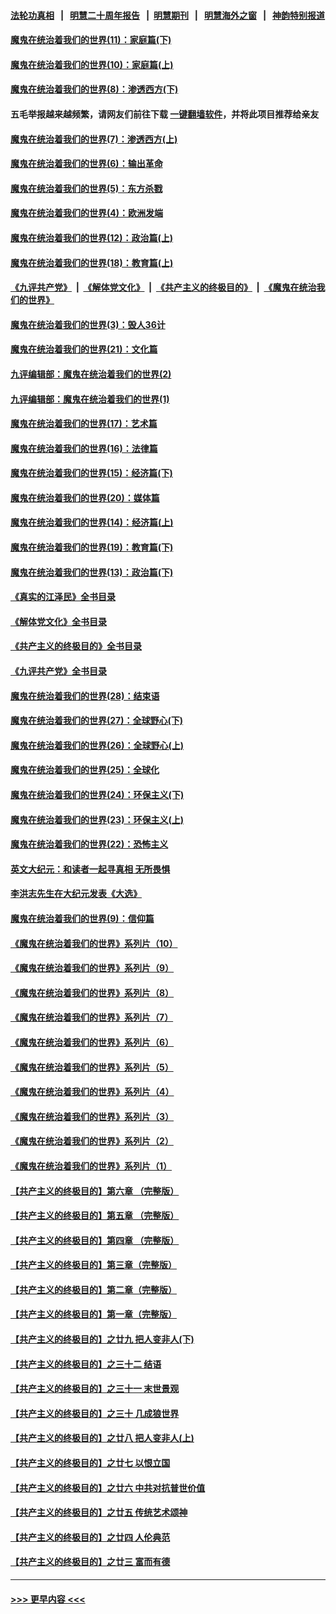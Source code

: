 #### [法轮功真相](https://github.com/gfw-breaker/truth/blob/master/README.md?t=0) &nbsp;&nbsp;|&nbsp;&nbsp; [明慧二十周年报告](https://github.com/gfw-breaker/mh-reports/blob/master/README.md?t=0) &nbsp;&nbsp;|&nbsp;&nbsp;[明慧期刊](https://github.com/gfw-breaker/mh-qikan) &nbsp;&nbsp;|&nbsp;&nbsp; [明慧海外之窗](https://github.com/gfw-breaker/mh-news/blob/master/README.md?t=0) &nbsp;&nbsp;|&nbsp;&nbsp; [神韵特别报道](https://github.com/gfw-breaker/mh-news/blob/master/shenyun.md?t=0)
#### [魔鬼在统治着我们的世界(11)：家庭篇(下)](../pages/nsc422/n10440961.md?t=11182201) 
#### [魔鬼在统治着我们的世界(10)：家庭篇(上)](../pages/nsc422/n10435448.md?t=11182201) 
#### [魔鬼在统治着我们的世界(8)：渗透西方(下)](../pages/nsc422/n10429603.md?t=11182201) 
#### 五毛举报越来越频繁，请网友们前往下载 [一键翻墙软件](https://github.com/gfw-breaker/ssr-accounts)，并将此项目推荐给亲友
#### [魔鬼在统治着我们的世界(7)：渗透西方(上)](../pages/nsc422/n10426013.md?t=11182201) 
#### [魔鬼在统治着我们的世界(6)：输出革命](../pages/nsc422/n10421536.md?t=11182201) 
#### [魔鬼在统治着我们的世界(5)：东方杀戮](../pages/nsc422/n10417707.md?t=11182201) 
#### [魔鬼在统治着我们的世界(4)：欧洲发端](../pages/nsc422/n10414890.md?t=11182201) 
#### [魔鬼在统治着我们的世界(12)：政治篇(上)](../pages/nsc422/n10444576.md?t=11182201) 
#### [魔鬼在统治着我们的世界(18)：教育篇(上)](../pages/nsc422/n10526970.md?t=11182201) 
#### [《九评共产党》](https://github.com/begood0513/9ping.md/blob/master/README.md) &nbsp;|&nbsp; [《解体党文化》](../../../../jtdwh.md/blob/master/README.md)  &nbsp;|&nbsp; [《共产主义的终极目的》](../../../../gczydzjmd.md/blob/master/README.md) &nbsp;|&nbsp; [《魔鬼在统治我们的世界》](../../../../mgztzwmdsj.md/blob/master/README.md) 
#### [魔鬼在统治着我们的世界(3)：毁人36计](../pages/nsc422/n10411583.md?t=11182201) 
#### [魔鬼在统治着我们的世界(21)：文化篇](../pages/nsc422/n10597706.md?t=11182201) 
#### [九评编辑部：魔鬼在统治着我们的世界(2)](../pages/nsc422/n10410036.md?t=11182201) 
#### [九评编辑部：魔鬼在统治着我们的世界(1)](../pages/nsc422/n10406825.md?t=11182201) 
#### [魔鬼在统治着我们的世界(17)：艺术篇](../pages/nsc422/n10499093.md?t=11182201) 
#### [魔鬼在统治着我们的世界(16)：法律篇](../pages/nsc422/n10485969.md?t=11182201) 
#### [魔鬼在统治着我们的世界(15)：经济篇(下)](../pages/nsc422/n10469975.md?t=11182201) 
#### [魔鬼在统治着我们的世界(20)：媒体篇](../pages/nsc422/n10586579.md?t=11182201) 
#### [魔鬼在统治着我们的世界(14)：经济篇(上)](../pages/nsc422/n10457370.md?t=11182201) 
#### [魔鬼在统治着我们的世界(19)：教育篇(下)](../pages/nsc422/n10564808.md?t=11182201) 
#### [魔鬼在统治着我们的世界(13)：政治篇(下)](../pages/nsc422/n10448270.md?t=11182201) 
#### [《真实的江泽民》全书目录](../pages/nsc422/n13721399.md?t=11182201) 
#### [《解体党文化》全书目录](../pages/nsc422/n13721157.md?t=11182201) 
#### [《共产主义的终极目的》全书目录](../pages/nsc422/n13721048.md?t=11182201) 
#### [《九评共产党》全书目录](../pages/nsc422/n13708085.md?t=11182201) 
#### [魔鬼在统治着我们的世界(28)：结束语](../pages/nsc422/n10936246.md?t=11182201) 
#### [魔鬼在统治着我们的世界(27)：全球野心(下)](../pages/nsc422/n10928319.md?t=11182201) 
#### [魔鬼在统治着我们的世界(26)：全球野心(上)](../pages/nsc422/n10900318.md?t=11182201) 
#### [魔鬼在统治着我们的世界(25)：全球化](../pages/nsc422/n10788205.md?t=11182201) 
#### [魔鬼在统治着我们的世界(24)：环保主义(下)](../pages/nsc422/n10695307.md?t=11182201) 
#### [魔鬼在统治着我们的世界(23)：环保主义(上)](../pages/nsc422/n10688613.md?t=11182201) 
#### [魔鬼在统治着我们的世界(22)：恐怖主义](../pages/nsc422/n10614727.md?t=11182201) 
#### [英文大纪元：和读者一起寻真相 无所畏惧](../pages/nsc422/n12542027.md?t=11182201) 
#### [李洪志先生在大纪元发表《大选》](../pages/nsc422/n12534746.md?t=11182201) 
#### [魔鬼在统治着我们的世界(9)：信仰篇](../pages/nsc422/n10432159.md?t=11182201) 
#### [《魔鬼在统治着我们的世界》系列片（10）](../pages/nsc422/n12292670.md?t=11182201) 
#### [《魔鬼在统治着我们的世界》系列片（9）](../pages/nsc422/n12290859.md?t=11182201) 
#### [《魔鬼在统治着我们的世界》系列片（8）](../pages/nsc422/n12287445.md?t=11182201) 
#### [《魔鬼在统治着我们的世界》系列片（7）](../pages/nsc422/n12283425.md?t=11182201) 
#### [《魔鬼在统治着我们的世界》系列片（6）](../pages/nsc422/n12282314.md?t=11182201) 
#### [《魔鬼在统治着我们的世界》系列片（5）](../pages/nsc422/n12281419.md?t=11182201) 
#### [《魔鬼在统治着我们的世界》系列片（4）](../pages/nsc422/n12274024.md?t=11182201) 
#### [《魔鬼在统治着我们的世界》系列片（3）](../pages/nsc422/n12271322.md?t=11182201) 
#### [《魔鬼在统治着我们的世界》系列片（2）](../pages/nsc422/n12269049.md?t=11182201) 
#### [《魔鬼在统治着我们的世界》系列片（1）](../pages/nsc422/n12267575.md?t=11182201) 
#### [【共产主义的终极目的】第六章 （完整版）](../pages/nsc422/n11428913.md?t=11182201) 
#### [【共产主义的终极目的】第五章 （完整版）](../pages/nsc422/n11428912.md?t=11182201) 
#### [【共产主义的终极目的】第四章 （完整版）](../pages/nsc422/n11428907.md?t=11182201) 
#### [【共产主义的终极目的】第三章（完整版）](../pages/nsc422/n11428848.md?t=11182201) 
#### [【共产主义的终极目的】第二章（完整版）](../pages/nsc422/n11428831.md?t=11182201) 
#### [【共产主义的终极目的】第一章（完整版）](../pages/nsc422/n11417651.md?t=11182201) 
#### [【共产主义的终极目的】之廿九 把人变非人(下)](../pages/nsc422/n11344140.md?t=11182201) 
#### [【共产主义的终极目的】之三十二 结语](../pages/nsc422/n11360535.md?t=11182201) 
#### [【共产主义的终极目的】之三十一 末世景观](../pages/nsc422/n11351129.md?t=11182201) 
#### [【共产主义的终极目的】之三十 几成狼世界](../pages/nsc422/n11348280.md?t=11182201) 
#### [【共产主义的终极目的】之廿八 把人变非人(上)](../pages/nsc422/n11340492.md?t=11182201) 
#### [【共产主义的终极目的】之廿七 以恨立国](../pages/nsc422/n11336944.md?t=11182201) 
#### [【共产主义的终极目的】之廿六 中共对抗普世价值](../pages/nsc422/n11324785.md?t=11182201) 
#### [【共产主义的终极目的】之廿五 传统艺术颂神](../pages/nsc422/n11296396.md?t=11182201) 
#### [【共产主义的终极目的】之廿四 人伦典范](../pages/nsc422/n11296397.md?t=11182201) 
#### [【共产主义的终极目的】之廿三 富而有德](../pages/nsc422/n11283598.md?t=11182201) 

----
#### [ >>> 更早内容 <<< ](../indexes/nsc422-earlier.md)
